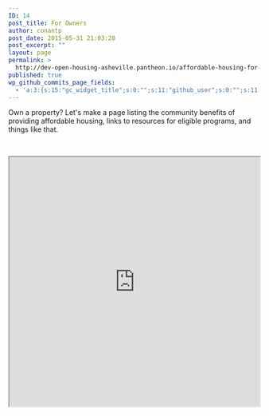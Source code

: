 ```yaml
---
ID: 14
post_title: For Owners
author: conantp
post_date: 2015-05-31 21:03:20
post_excerpt: ""
layout: page
permalink: >
  http://dev-open-housing-asheville.pantheon.io/affordable-housing-for-owners/
published: true
wp_github_commits_page_fields:
  - 'a:3:{s:15:"gc_widget_title";s:0:"";s:11:"github_user";s:0:"";s:11:"github_repo";s:0:"";}'
---
```

Own a property? Let's make a page listing the community benefits of providing affordable housing, links to resources for eligible programs, and things like that.

&nbsp;
<iframe width='100%' height='500' src="https://docs.google.com/document/d/14VuPKUYHr0kE8nHKgjlw5wpt3-GWQfhCkVZIqLOJc7E/pub?embedded=true"></iframe>